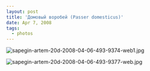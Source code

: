 ```yaml
---
layout: post
title: 'Домовый воробей (Passer domesticus)'
date: Apr 7, 2008
tags:
  - photos
---
```


![sapegin-artem-20d-2008-04-06-493-9374-web1.jpg](upload://sapegin-artem-20d-2008-04-06-493-9374-web1.jpg)

<!--more-->

![sapegin-artem-20d-2008-04-06-493-9377-web.jpg](upload://sapegin-artem-20d-2008-04-06-493-9377-web.jpg)
